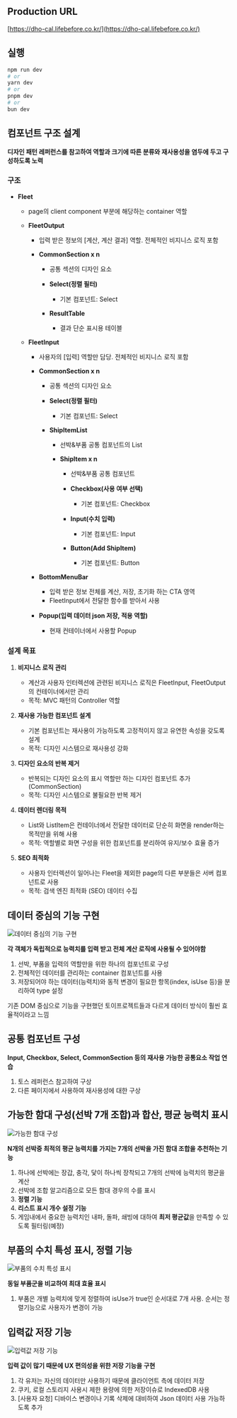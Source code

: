## Production URL
[https://dho-cal.lifebefore.co.kr/](https://dho-cal.lifebefore.co.kr/)

## 실행

```bash
npm run dev
# or
yarn dev
# or
pnpm dev
# or
bun dev
```

## 컴포넌트 구조 설계

**디자인 패턴 레퍼런스를 참고하여 역할과 크기에 따른 분류와 재사용성을 염두에 두고 구성하도록 노력**

### 구조

- **Fleet**
  - page의 client component 부분에 해당하는 container 역할

  - **FleetOutput**
    - 입력 받은 정보의 [계산, 계산 결과] 역할. 전체적인 비지니스 로직 포함
    
    - **CommonSection x n**
      - 공통 섹션의 디자인 요소
      
      - **Select(정렬 필터)**
        - 기본 컴포넌트: Select
      
      - **ResultTable**
        - 결과 단순 표시용 테이블

  - **FleetInput**
    - 사용자의 [입력] 역할만 담당. 전체적인 비지니스 로직 포함
    
    - **CommonSection x n**
      - 공통 섹션의 디자인 요소
      
      - **Select(정렬 필터)**
        - 기본 컴포넌트: Select
        
      - **ShipItemList**
        - 선박&부품 공통 컴포넌트의 List
        
        - **ShipItem x n**
          - 선박&부품 공통 컴포넌트
          
          - **Checkbox(사용 여부 선택)**
            - 기본 컴포넌트: Checkbox
          
          - **Input(수치 입력)**
            - 기본 컴포넌트: Input
          
          - **Button(Add ShipItem)**
            - 기본 컴포넌트: Button
    
    - **BottomMenuBar**
      - 입력 받은 정보 전체를 계산, 저장, 초기화 하는 CTA 영역
      - FleetInput에서 전달한 함수를 받아서 사용
    
    - **Popup(입력 데이터 json 저장, 적용 역할)**
      - 현재 컨테이너에서 사용할 Popup

### 설계 목표

1. **비지니스 로직 관리**
   - 계산과 사용자 인터렉션에 관련된 비지니스 로직은 FleetInput, FleetOutput의 컨테이너에서만 관리
   - 목적: MVC 패턴의 Controller 역할

2. **재사용 가능한 컴포넌트 설계**
   - 기본 컴포넌트는 재사용이 가능하도록 고정적이지 않고 유연한 속성을 갖도록 설계
   - 목적: 디자인 시스템으로 재사용성 강화

3. **디자인 요소의 반복 제거**
   - 반복되는 디자인 요소의 표시 역할만 하는 디자인 컴포넌트 추가(CommonSection)
   - 목적: 디자인 시스템으로 불필요한 반복 제거

4. **데이터 렌더링 목적**
   - List와 ListItem은 컨테이너에서 전달한 데이터로 단순히 화면을 render하는 목적만을 위해 사용
   - 목적: 역할별로 화면 구성을 위한 컴포넌트를 분리하여 유지/보수 효율 증가

5. **SEO 최적화**
   - 사용자 인터렉션이 일어나는 Fleet을 제외한 page의 다른 부분들은 서버 컴포넌트로 사용
   - 목적: 검색 엔진 최적화 (SEO) 데이터 수집

## 데이터 중심의 기능 구현

![데이터 중심의 기능 구현](http://www.ohsssuk.com/portfolio/images/work/work_11/e2.png)

**각 객체가 독립적으로 능력치를 입력 받고 전체 계산 로직에 사용될 수 있어야함**

1. 선박, 부품을 입력의 역할만을 위한 하나의 컴포넌트로 구성
2. 전체적인 데이터를 관리하는 container 컴포넌트를 사용
3. 저장되어야 하는 데이터(능력치)와 동적 변경이 필요한 항목(index, isUse 등)을 분리하여 type 설정

기존 DOM 중심으로 기능을 구현했던 토이프로젝트들과 다르게 데이터 방식이 훨씬 효율적이라고 느낌

## 공통 컴포넌트 구성

**Input, Checkbox, Select, CommonSection 등의 재사용 가능한 공통요소 작업 연습**

1. 토스 레퍼런스 참고하여 구상
2. 다른 페이지에서 사용하여 재사용성에 대한 구상

## 가능한 함대 구성(선박 7개 조합)과 합산, 평균 능력치 표시

![가능한 함대 구성](http://www.ohsssuk.com/portfolio/images/work/work_11/e3.png)

**N개의 선박중 최적의 평균 능력치를 가지는 7개의 선박을 가진 함대 조합을 추천하는 기능**

1. 하나에 선박에는 장갑, 충각, 닻이 하나씩 장착되고 7개의 선박에 능력치의 평균을 계산
2. 선박에 조합 알고리즘으로 모든 함대 경우의 수를 표시
3. **정렬 기능**
4. **리스트 표시 개수 설정 기능**
5. 게임내에서 중요한 능력치인 내파, 돌파, 쇄빙에 대하여 **최저 평균값**을 만족할 수 있도록 필터링(예정)

## 부품의 수치 특성 표시, 정렬 기능

![부품의 수치 특성 표시](http://www.ohsssuk.com/portfolio/images/work/work_11/e4.png)

**동일 부품군을 비교하여 최대 효율 표시**

1. 부품은 개별 능력치에 맞게 정렬하여 isUse가 true인 순서대로 7개 사용. 순서는 정렬기능으로 사용자가 변경이 가능

## 입력값 저장 기능

![입력값 저장 기능](http://www.ohsssuk.com/portfolio/images/work/work_11/e5.png)

**입력 값이 많기 때문에 UX 편의성을 위한 저장 기능을 구현**

1. 각 유저는 자신의 데이터만 사용하기 때문에 클라이언트 측에 데이터 저장
2. 쿠키, 로컬 스토리지 사용시 제한 용량에 의한 저장이슈로 IndexedDB 사용
3. [사용자 요청] 디바이스 변경이나 기록 삭제에 대비하여 Json 데이터 사용 가능하도록 추가


